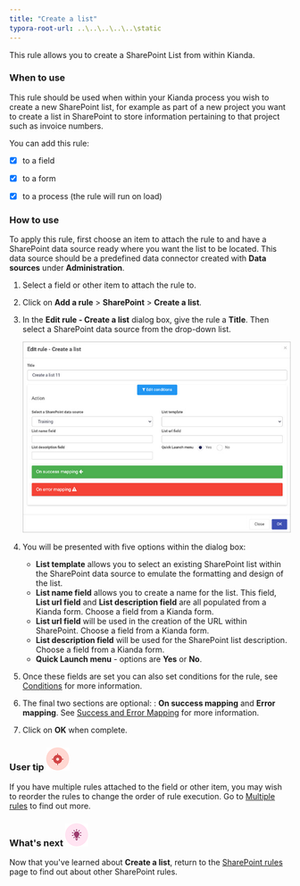 ```yaml
---
title: "Create a list"
typora-root-url: ..\..\..\..\..\static
---
```


This rule allows you to create a SharePoint List from within Kianda.

### When to use

This rule should be used when within your Kianda process you wish to create a new SharePoint list, for example as part of a new project you want to create a list in SharePoint to store information pertaining to that project such as invoice numbers.

You can add this rule:

- [x] to a field
- [x] to a form 
- [x] to a process (the rule will run on load)


### How to use

To apply this rule, first choose an item to attach the rule to and have a SharePoint data source ready where you want the list to be located. This data source should be a predefined data connector created with **Data sources** under **Administration**. 

1. Select a field or other item to attach the rule to.

2. Click on **Add a rule** > **SharePoint** > **Create a list**. 

3. In the **Edit rule - Create a list** dialog box, give the rule a **Title**. Then select a SharePoint data source from the drop-down list.

     ![Create a list rule dialog box](/images/create-a-list-rule.jpg)

4. You will be presented with five options within the dialog box:

   - **List template** allows you to select an existing SharePoint list within the SharePoint data source to emulate the formatting and design of the list. 
   - **List name field** allows you to create a name for the list. This field, **List url field** and **List description field** are all populated from a Kianda form. Choose a field from a Kianda form.
   - **List url field** will be used in the creation of the URL within SharePoint. Choose a field from a Kianda form.
   - **List description field** will be used for the SharePoint list description. Choose a field from a Kianda form.
   - **Quick Launch menu** - options are **Yes** or **No**.

5. Once these fields are set you can also set conditions for the rule, see [Conditions](/docs/platform/rules/general/add-conditions/) for more information.

6. The final two sections are optional: : **On success mapping** and **Error mapping**. See [Success and Error Mapping](/docs/platform/rules/general/success-error-mapping/) for more information. 

7. Click on **OK** when complete.

     


### User tip ![Target icon](/images/05.png) ###

If you have multiple rules attached to the field or other item, you may wish to reorder the rules to change the order of rule execution. Go to [Multiple rules](/docs/platform/rules/general/multiple-rules/)  to find out more. 



### What's next  ![Idea icon](/images/18.png) ###

Now that you've learned about **Create a list**, return to the [SharePoint rules](/docs/platform/rules/sharepoint/) page to find out about other SharePoint rules. 
